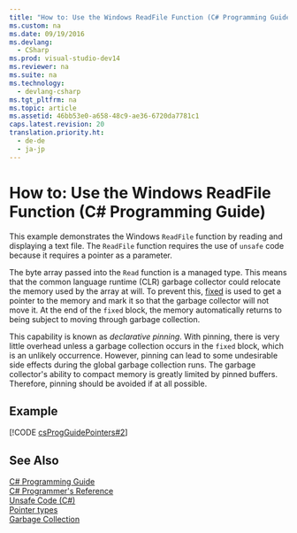 ```yaml
---
title: "How to: Use the Windows ReadFile Function (C# Programming Guide)"
ms.custom: na
ms.date: 09/19/2016
ms.devlang: 
  - CSharp
ms.prod: visual-studio-dev14
ms.reviewer: na
ms.suite: na
ms.technology: 
  - devlang-csharp
ms.tgt_pltfrm: na
ms.topic: article
ms.assetid: 46bb53e0-a658-48c9-ae36-6720da7781c1
caps.latest.revision: 20
translation.priority.ht: 
  - de-de
  - ja-jp
---
```

# How to: Use the Windows ReadFile Function (C# Programming Guide)
This example demonstrates the Windows `ReadFile` function by reading and displaying a text file. The `ReadFile` function requires the use of `unsafe` code because it requires a pointer as a parameter.  
  
 The byte array passed into the `Read` function is a managed type. This means that the common language runtime (CLR) garbage collector could relocate the memory used by the array at will. To prevent this, [fixed](../vs140/fixed-Statement--C#-Reference-.md) is used to get a pointer to the memory and mark it so that the garbage collector will not move it. At the end of the `fixed` block, the memory automatically returns to being subject to moving through garbage collection.  
  
 This capability is known as *declarative pinning*. With pinning, there is very little overhead unless a garbage collection occurs in the `fixed` block, which is an unlikely occurrence. However, pinning can lead to some undesirable side effects during the global garbage collection runs. The garbage collector's ability to compact memory is greatly limited by pinned buffers. Therefore, pinning should be avoided if at all possible.  
  
## Example  
 [!CODE [csProgGuidePointers#2](../CodeSnippet/VS_Snippets_VBCSharp/csProgGuidePointers#2)]  
  
## See Also  
 [C# Programming Guide](../vs140/C#-Programming-Guide.md)   
 [C# Programmer's Reference](../vs140/C#-Reference.md)   
 [Unsafe Code (C#)](../vs140/Unsafe-Code-and-Pointers--C#-Programming-Guide-.md)   
 [Pointer types](../vs140/Pointer-types--C#-Programming-Guide-.md)   
 [Garbage Collection](assetId:///22b6cb97-0c80-4eeb-a2cf-5ed7655e37f9)